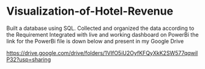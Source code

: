 # Visualization-of-Hotel-Revenue
Built a database using SQL.
Collected and organized the data according to the Requirement
Integrated with live and working dashboard on PowerBi
the link for the PowerBi file is down below and present in my Google Drive 

https://drive.google.com/drive/folders/1VIfO5iU2OyfKFQyXkK2SW577qqwiIP32?usp=sharing
